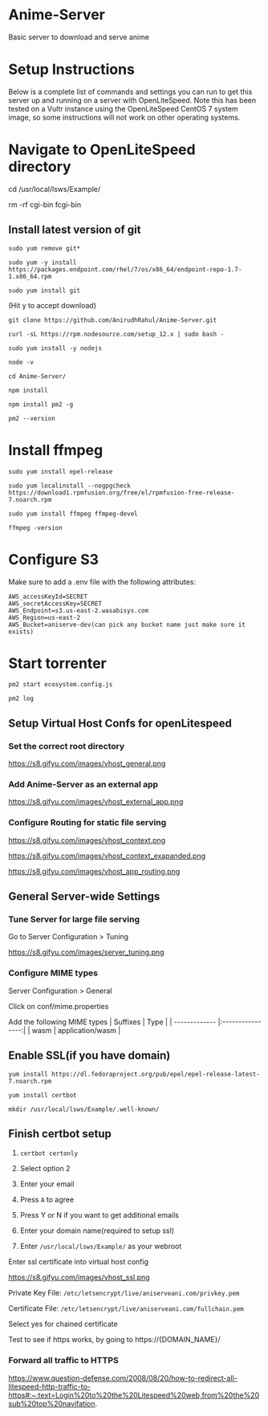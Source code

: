# Anime-Server
Basic server to download and serve anime

# Setup Instructions

Below is a complete list of commands and settings you can run to get this server up and running on a server with OpenLiteSpeed.
Note this has been tested on a Vultr instance using the OpenLiteSpeed CentOS 7 system image, so some instructions will not work on other operating systems.

# Navigate to OpenLiteSpeed directory
cd /usr/local/lsws/Example/

rm -rf cgi-bin fcgi-bin

## Install latest version of git
`sudo yum remove git*`

`sudo yum -y install https://packages.endpoint.com/rhel/7/os/x86_64/endpoint-repo-1.7-1.x86_64.rpm`

`sudo yum install git`

(Hit y to accept download)

`git clone https://github.com/AnirudhRahul/Anime-Server.git`

`curl -sL https://rpm.nodesource.com/setup_12.x | sudo bash -`

`sudo yum install -y nodejs`

`node -v`

`cd Anime-Server/`

`npm install`

`npm install pm2 -g`

`pm2 --version`

# Install ffmpeg
`sudo yum install epel-release`

`sudo yum localinstall --nogpgcheck https://download1.rpmfusion.org/free/el/rpmfusion-free-release-7.noarch.rpm`

`sudo yum install ffmpeg ffmpeg-devel`

`ffmpeg -version`

# Configure S3
Make sure to add a .env file with the following attributes:
```
AWS_accessKeyId=SECRET
AWS_secretAccessKey=SECRET
AWS_Endpoint=s3.us-east-2.wasabisys.com
AWS_Region=us-east-2
AWS_Bucket=aniserve-dev(can pick any bucket name just make sure it exists)
```


# Start torrenter

`pm2 start ecosystem.config.js`

`pm2 log`

## Setup Virtual Host Confs for openLitespeed
### Set the correct root directory
https://s8.gifyu.com/images/vhost_general.png

### Add Anime-Server as an external app 
https://s8.gifyu.com/images/vhost_external_app.png

### Configure Routing for static file serving
https://s8.gifyu.com/images/vhost_context.png

https://s8.gifyu.com/images/vhost_context_exapanded.png

https://s8.gifyu.com/images/vhost_app_routing.png

## General Server-wide Settings
### Tune Server for large file serving
Go to Server Configuration > Tuning

https://s8.gifyu.com/images/server_tuning.png

### Configure MIME types
Server Configuration > General

Click on conf/mime.properties

Add the following MIME types
| Suffixes      | Type             |
| ------------- |:----------------:|
| wasm          | application/wasm |


## Enable SSL(if you have domain)
`yum install https://dl.fedoraproject.org/pub/epel/epel-release-latest-7.noarch.rpm`

`yum install certbot`

`mkdir /usr/local/lsws/Example/.well-known/`

## Finish certbot setup

1. `certbot certonly`

2. Select option 2

3. Enter your email

4. Press `A` to agree

5. Press Y or N if you want to get additional emails

6. Enter your domain name(required to setup ssl)

7. Enter `/usr/local/lsws/Example/` as your webroot



Enter ssl certificate into virtual host config

https://s8.gifyu.com/images/vhost_ssl.png

Private Key File: `/etc/letsencrypt/live/aniserveani.com/privkey.pem`

Certificate File: `/etc/letsencrypt/live/aniserveani.com/fullchain.pem`

Select yes for chained certificate

Test to see if https works, by going to https://{DOMAIN_NAME}/

### Forward all traffic to HTTPS
https://www.question-defense.com/2008/08/20/how-to-redirect-all-litespeed-http-traffic-to-https#:~:text=Login%20to%20the%20Litespeed%20web,from%20the%20sub%20top%20navifation.
